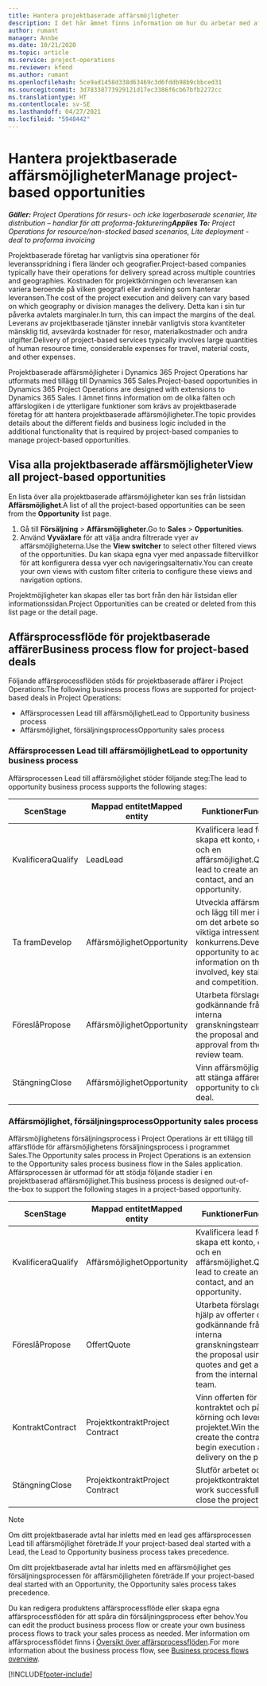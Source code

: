 ```yaml
---
title: Hantera projektbaserade affärsmöjligheter
description: I det här ämnet finns information om hur du arbetar med affärsmöjligheter som är relaterade till projekt.
author: rumant
manager: Annbe
ms.date: 10/21/2020
ms.topic: article
ms.service: project-operations
ms.reviewer: kfend
ms.author: rumant
ms.openlocfilehash: 5ce9ad1458d338d63469c3d6fddb98b9cbbced31
ms.sourcegitcommit: 3d78338773929121d17ec3386f6cb67bfb2272cc
ms.translationtype: HT
ms.contentlocale: sv-SE
ms.lasthandoff: 04/27/2021
ms.locfileid: "5948442"
---
```

# <a name="manage-project-based-opportunities"></a><span data-ttu-id="607c0-103">Hantera projektbaserade affärsmöjligheter</span><span class="sxs-lookup"><span data-stu-id="607c0-103">Manage project-based opportunities</span></span>

<span data-ttu-id="607c0-104">_**Gäller:** Project Operations för resurs- och icke lagerbaserade scenarier, lite distribution – handlar för att proforma-fakturering_</span><span class="sxs-lookup"><span data-stu-id="607c0-104">_**Applies To:** Project Operations for resource/non-stocked based scenarios, Lite deployment - deal to proforma invoicing_</span></span>

<span data-ttu-id="607c0-105">Projektbaserade företag har vanligtvis sina operationer för leveransspridning i flera länder och geografier.</span><span class="sxs-lookup"><span data-stu-id="607c0-105">Project-based companies typically have their operations for delivery spread across multiple countries and geographies.</span></span> <span data-ttu-id="607c0-106">Kostnaden för projektkörningen och leveransen kan variera beroende på vilken geografi eller avdelning som hanterar leveransen.</span><span class="sxs-lookup"><span data-stu-id="607c0-106">The cost of the project execution and delivery can vary  based on which geography or division manages the delivery.</span></span> <span data-ttu-id="607c0-107">Detta kan i sin tur påverka avtalets marginaler.</span><span class="sxs-lookup"><span data-stu-id="607c0-107">In turn, this can impact the margins of the deal.</span></span> <span data-ttu-id="607c0-108">Leverans av projektbaserade tjänster innebär vanligtvis stora kvantiteter mänsklig tid, avsevärda kostnader för resor, materialkostnader och andra utgifter.</span><span class="sxs-lookup"><span data-stu-id="607c0-108">Delivery of project-based services typically involves large quantities of human resource time, considerable expenses for travel, material costs, and other expenses.</span></span>

<span data-ttu-id="607c0-109">Projektbaserade affärsmöjligheter i Dynamics 365 Project Operations har utformats med tillägg till Dynamics 365 Sales.</span><span class="sxs-lookup"><span data-stu-id="607c0-109">Project-based opportunities in Dynamics 365 Project Operations are designed with extensions to Dynamics 365 Sales.</span></span> <span data-ttu-id="607c0-110">I ämnet finns information om de olika fälten och affärslogiken i de ytterligare funktioner som krävs av projektbaserade företag för att hantera projektbaserade affärsmöjligheter.</span><span class="sxs-lookup"><span data-stu-id="607c0-110">The topic provides details about the different fields and business logic included in the additional functionality that is required by project-based companies to manage project-based opportunities.</span></span>

## <a name="view-all-project-based-opportunities"></a><span data-ttu-id="607c0-111">Visa alla projektbaserade affärsmöjligheter</span><span class="sxs-lookup"><span data-stu-id="607c0-111">View all project-based opportunities</span></span>

<span data-ttu-id="607c0-112">En lista över alla projektbaserade affärsmöjligheter kan ses från listsidan **Affärsmöjlighet**.</span><span class="sxs-lookup"><span data-stu-id="607c0-112">A list of all the project-based opportunities can be seen from the **Opportunity** list page.</span></span> 

1. <span data-ttu-id="607c0-113">Gå till **Försäljning** > **Affärsmöjligheter**.</span><span class="sxs-lookup"><span data-stu-id="607c0-113">Go to **Sales** > **Opportunities**.</span></span>
2. <span data-ttu-id="607c0-114">Använd **Vyväxlare** för att välja andra filtrerade vyer av affärsmöjligheterna.</span><span class="sxs-lookup"><span data-stu-id="607c0-114">Use the **View switcher** to select other filtered views of the opportunities.</span></span> <span data-ttu-id="607c0-115">Du kan skapa egna vyer med anpassade filtervillkor för att konfigurera dessa vyer och navigeringsalternativ.</span><span class="sxs-lookup"><span data-stu-id="607c0-115">You can create your own views with custom filter criteria to configure these views and navigation options.</span></span>

<span data-ttu-id="607c0-116">Projektmöjligheter kan skapas eller tas bort från den här listsidan eller informationssidan.</span><span class="sxs-lookup"><span data-stu-id="607c0-116">Project Opportunities can be created or deleted from this list page or the detail page.</span></span>

## <a name="business-process-flow-for-project-based-deals"></a><span data-ttu-id="607c0-117">Affärsprocessflöde för projektbaserade affärer</span><span class="sxs-lookup"><span data-stu-id="607c0-117">Business process flow for project-based deals</span></span>

<span data-ttu-id="607c0-118">Följande affärsprocessflöden stöds för projektbaserade affärer i Project Operations:</span><span class="sxs-lookup"><span data-stu-id="607c0-118">The following business process flows are supported for project-based deals in Project Operations:</span></span>

- <span data-ttu-id="607c0-119">Affärsprocessen Lead till affärsmöjlighet</span><span class="sxs-lookup"><span data-stu-id="607c0-119">Lead to Opportunity business process</span></span>
- <span data-ttu-id="607c0-120">Affärsmöjlighet, försäljningsprocess</span><span class="sxs-lookup"><span data-stu-id="607c0-120">Opportunity sales process</span></span>

### <a name="lead-to-opportunity-business-process"></a><span data-ttu-id="607c0-121">Affärsprocessen Lead till affärsmöjlighet</span><span class="sxs-lookup"><span data-stu-id="607c0-121">Lead to opportunity business process</span></span> 
<span data-ttu-id="607c0-122">Affärsprocessen Lead till affärsmöjlighet stöder följande steg:</span><span class="sxs-lookup"><span data-stu-id="607c0-122">The lead to opportunity business process supports the following stages:</span></span>

| <span data-ttu-id="607c0-123">Scen</span><span class="sxs-lookup"><span data-stu-id="607c0-123">Stage</span></span> | <span data-ttu-id="607c0-124">Mappad entitet</span><span class="sxs-lookup"><span data-stu-id="607c0-124">Mapped entity</span></span> | <span data-ttu-id="607c0-125">Funktioner</span><span class="sxs-lookup"><span data-stu-id="607c0-125">Functionality</span></span> |
| --- | --- | --- |
| <span data-ttu-id="607c0-126">Kvalificera</span><span class="sxs-lookup"><span data-stu-id="607c0-126">Qualify</span></span> | <span data-ttu-id="607c0-127">Lead</span><span class="sxs-lookup"><span data-stu-id="607c0-127">Lead</span></span> | <span data-ttu-id="607c0-128">Kvalificera lead för att skapa ett konto, en kontakt och en affärsmöjlighet.</span><span class="sxs-lookup"><span data-stu-id="607c0-128">Qualify the lead to create an account, contact, and an opportunity.</span></span> |
| <span data-ttu-id="607c0-129">Ta fram</span><span class="sxs-lookup"><span data-stu-id="607c0-129">Develop</span></span> | <span data-ttu-id="607c0-130">Affärsmöjlighet</span><span class="sxs-lookup"><span data-stu-id="607c0-130">Opportunity</span></span> | <span data-ttu-id="607c0-131">Utveckla affärsmöjligheten och lägg till mer information om det arbete som ingår, viktiga intressenter och konkurrens.</span><span class="sxs-lookup"><span data-stu-id="607c0-131">Develop the opportunity to add more information on the work involved, key stakeholders, and competition.</span></span> |
| <span data-ttu-id="607c0-132">Föreslå</span><span class="sxs-lookup"><span data-stu-id="607c0-132">Propose</span></span> | <span data-ttu-id="607c0-133">Affärsmöjlighet</span><span class="sxs-lookup"><span data-stu-id="607c0-133">Opportunity</span></span> | <span data-ttu-id="607c0-134">Utarbeta förslaget och få godkännande från det interna granskningsteamet.</span><span class="sxs-lookup"><span data-stu-id="607c0-134">Develop the proposal and get approval from the internal review team.</span></span> |
| <span data-ttu-id="607c0-135">Stängning</span><span class="sxs-lookup"><span data-stu-id="607c0-135">Close</span></span> | <span data-ttu-id="607c0-136">Affärsmöjlighet</span><span class="sxs-lookup"><span data-stu-id="607c0-136">Opportunity</span></span> | <span data-ttu-id="607c0-137">Vinn affärsmöjligheten för att stänga affären.</span><span class="sxs-lookup"><span data-stu-id="607c0-137">Win the opportunity to close the deal.</span></span> |

### <a name="opportunity-sales-process"></a><span data-ttu-id="607c0-138">Affärsmöjlighet, försäljningsprocess</span><span class="sxs-lookup"><span data-stu-id="607c0-138">Opportunity sales process</span></span>
<span data-ttu-id="607c0-139">Affärsmöjlighetens försäljningsprocess i Project Operations är ett tillägg till affärsflöde för affärsmöjlighetens försäljningsprocess i programmet Sales.</span><span class="sxs-lookup"><span data-stu-id="607c0-139">The Opportunity sales process in Project Operations is an extension to the Opportunity sales process business flow in the Sales application.</span></span> <span data-ttu-id="607c0-140">Affärsprocessen är utformad för att stödja följande stadier i en projektbaserad affärsmöjlighet.</span><span class="sxs-lookup"><span data-stu-id="607c0-140">This business process is designed out-of-the-box to support the following stages in a project-based opportunity.</span></span>

| <span data-ttu-id="607c0-141">Scen</span><span class="sxs-lookup"><span data-stu-id="607c0-141">Stage</span></span> | <span data-ttu-id="607c0-142">Mappad entitet</span><span class="sxs-lookup"><span data-stu-id="607c0-142">Mapped entity</span></span> | <span data-ttu-id="607c0-143">Funktioner</span><span class="sxs-lookup"><span data-stu-id="607c0-143">Functionality</span></span> |
| --- | --- | --- |
| <span data-ttu-id="607c0-144">Kvalificera</span><span class="sxs-lookup"><span data-stu-id="607c0-144">Qualify</span></span> | <span data-ttu-id="607c0-145">Affärsmöjlighet</span><span class="sxs-lookup"><span data-stu-id="607c0-145">Opportunity</span></span> | <span data-ttu-id="607c0-146">Kvalificera lead för att skapa ett konto, en kontakt och en affärsmöjlighet.</span><span class="sxs-lookup"><span data-stu-id="607c0-146">Qualify the lead to create an account, contact, and an opportunity.</span></span> |
| <span data-ttu-id="607c0-147">Föreslå</span><span class="sxs-lookup"><span data-stu-id="607c0-147">Propose</span></span> | <span data-ttu-id="607c0-148">Offert</span><span class="sxs-lookup"><span data-stu-id="607c0-148">Quote</span></span> | <span data-ttu-id="607c0-149">Utarbeta förslaget med hjälp av offerter och få godkännande från det interna granskningsteamet.</span><span class="sxs-lookup"><span data-stu-id="607c0-149">Develop the proposal using project quotes and get approval from the internal review team.</span></span> |
| <span data-ttu-id="607c0-150">Kontrakt</span><span class="sxs-lookup"><span data-stu-id="607c0-150">Contract</span></span> | <span data-ttu-id="607c0-151">Projektkontrakt</span><span class="sxs-lookup"><span data-stu-id="607c0-151">Project Contract</span></span> | <span data-ttu-id="607c0-152">Vinn offerten för att skapa kontraktet och påbörja körning och leverans av projektet.</span><span class="sxs-lookup"><span data-stu-id="607c0-152">Win the quote to create the contract and begin execution and delivery on the project.</span></span> |
| <span data-ttu-id="607c0-153">Stängning</span><span class="sxs-lookup"><span data-stu-id="607c0-153">Close</span></span> | <span data-ttu-id="607c0-154">Projektkontrakt</span><span class="sxs-lookup"><span data-stu-id="607c0-154">Project Contract</span></span> | <span data-ttu-id="607c0-155">Slutför arbetet och stäng projektkontraktet.</span><span class="sxs-lookup"><span data-stu-id="607c0-155">Finish the work successfully and close the project contract.</span></span> |

> [!NOTE]
> <span data-ttu-id="607c0-156">Om ditt projektbaserade avtal har inletts med en lead ges affärsprocessen Lead till affärsmöjlighet företräde.</span><span class="sxs-lookup"><span data-stu-id="607c0-156">If your project-based deal started with a Lead, the Lead to Opportunity business process takes precedence.</span></span>
>
> <span data-ttu-id="607c0-157">Om ditt projektbaserade avtal har inletts med en affärsmöjlighet ges försäljningsprocessen för affärsmöjligheten företräde.</span><span class="sxs-lookup"><span data-stu-id="607c0-157">If your project-based deal started with an Opportunity, the Opportunity sales process takes precedence.</span></span>

<span data-ttu-id="607c0-158">Du kan redigera produktens affärsprocessflöde eller skapa egna affärsprocessflöden för att spåra din försäljningsprocess efter behov.</span><span class="sxs-lookup"><span data-stu-id="607c0-158">You can edit the product business process flow or create your own business process flows to track your sales process as needed.</span></span> <span data-ttu-id="607c0-159">Mer information om affärsprocessflödet finns i [Översikt över affärsprocessflöden](/dynamics365/customerengagement/on-premises/customize/business-process-flows-overview).</span><span class="sxs-lookup"><span data-stu-id="607c0-159">For more information about the business process flow, see [Business process flows overview](/dynamics365/customerengagement/on-premises/customize/business-process-flows-overview).</span></span>


[!INCLUDE[footer-include](../includes/footer-banner.md)]